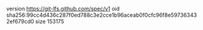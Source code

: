 version https://git-lfs.github.com/spec/v1
oid sha256:99cc4d436c287f0ed788c3e2cce1b96aceab0f0cfc96f8e597363432ef679cd0
size 153175
